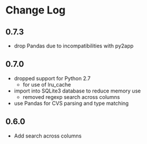 # Change Log

## 0.7.3
- drop Pandas due to incompatibilities with py2app

## 0.7.0
- dropped support for Python 2.7
  - for use of lru_cache
- import into SQLite3 database to reduce memory use
  - removed regexp search across columns
- use Pandas for CVS parsing and type matching

## 0.6.0
- Add search across columns
